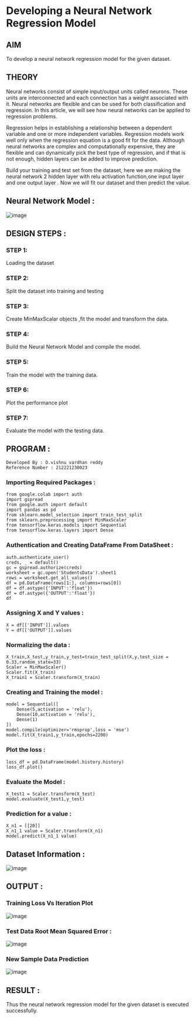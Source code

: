 # Developing a Neural Network Regression Model

## AIM

To develop a neural network regression model for the given dataset.

## THEORY

Neural networks consist of simple input/output units called neurons. These units are interconnected and each connection has a weight associated with it. Neural networks are flexible and can be used for both classification and regression. In this article, we will see how neural networks can be applied to regression problems.

Regression helps in establishing a relationship between a dependent variable and one or more independent variables. Regression models work well only when the regression equation is a good fit for the data. Although neural networks are complex and computationally expensive, they are flexible and can dynamically pick the best type of regression, and if that is not enough, hidden layers can be added to improve prediction.

Build your training and test set from the dataset, here we are making the neural network 2 hidden layer with relu activation function,one input layer and one output layer . Now we will fit our dataset and then predict the value.


## Neural Network Model :

![image](https://github.com/vishnudorigundla/basic-nn-model/assets/94175324/55452805-e3e1-49ce-8353-4596daafd396)

## DESIGN STEPS :

### STEP 1: 
Loading the dataset

### STEP 2:
Split the dataset into training and testing

### STEP 3:
Create MinMaxScalar objects ,fit the model and transform the data.

### STEP 4:
Build the Neural Network Model and compile the model.

### STEP 5:
Train the model with the training data.

### STEP 6:
Plot the performance plot

### STEP 7:
Evaluate the model with the testing data.

## PROGRAM :
```
Developed By : D.vishnu vardhan reddy
Reference Number : 212221230023
```
### Importing Required Packages :
```
from google.colab import auth
import gspread
from google.auth import default
import pandas as pd
from sklearn.model_selection import train_test_split
from sklearn.preprocessing import MinMaxScaler
from tensorflow.keras.models import Sequential
from tensorflow.keras.layers import Dense
```
### Authentication and Creating DataFrame From DataSheet :
```
auth.authenticate_user()
creds, _ = default()
gc = gspread.authorize(creds)
worksheet = gc.open('StudentsData').sheet1
rows = worksheet.get_all_values()
df = pd.DataFrame(rows[1:], columns=rows[0])
df = df.astype({'INPUT':'float'})
df = df.astype({'OUTPUT':'float'})
df
```
### Assigning X and Y values :
```
X = df[['INPUT']].values
Y = df[['OUTPUT']].values
```
### Normalizing the data :
```
X_train,X_test,y_train,y_test=train_test_split(X,y,test_size = 0.33,random_state=33)
Scaler = MinMaxScaler()
Scaler.fit(X_train)
X_train1 = Scaler.transform(X_train)
```
### Creating and Training the model :
```
model = Sequential([
    Dense(5,activation = 'relu'),
    Dense(10,activation = 'relu'),
    Dense(1)
])
model.compile(optimizer='rmsprop',loss = 'mse')
model.fit(X_train1,y_train,epochs=2200)
```
### Plot the loss :
```
loss_df = pd.DataFrame(model.history.history)
loss_df.plot()
```
### Evaluate the Model :
```
X_test1 = Scaler.transform(X_test)
model.evaluate(X_test1,y_test)
```
### Prediction for a value :
```
X_n1 = [[20]]
X_n1_1 value = Scaler.transform(X_n1)
model.predict(X_n1_1 value)
```


## Dataset Information :

![image](https://github.com/vishnudorigundla/basic-nn-model/assets/94175324/1d023f8c-2198-4abc-9c59-d978eed0f0dd)


## OUTPUT :

### Training Loss Vs Iteration Plot

![image](https://github.com/vishnudorigundla/basic-nn-model/assets/94175324/65412fb0-8f65-484a-9831-146ff16f0d0a)


### Test Data Root Mean Squared Error :
![image](https://github.com/vishnudorigundla/basic-nn-model/assets/94175324/a9d13dcc-252a-4adb-8339-919b0205c507)


### New Sample Data Prediction

![image](https://github.com/vishnudorigundla/basic-nn-model/assets/94175324/5a2594f4-5949-4a56-b851-c048ce2cd3b3)


## RESULT :
Thus the neural network regression model for the given dataset is executed successfully.

